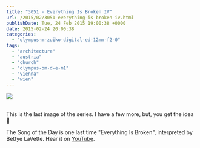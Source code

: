 ```yaml
---
title: "3051 - Everything Is Broken IV"
url: /2015/02/3051-everything-is-broken-iv.html
publishDate: Tue, 24 Feb 2015 19:00:38 +0000
date: 2015-02-24 20:00:38
categories: 
  - "olympus-m-zuiko-digital-ed-12mm-f2-0"
tags: 
  - "architecture"
  - "austria"
  - "church"
  - "olympus-om-d-e-m1"
  - "vienna"
  - "wien"
---
```

<div class="container">
<div class="center"><a target="_blank" href="https://d25zfm9zpd7gm5.cloudfront.net/1200x1200/2015/20150215_125218_lr.jpg"><img src="https://d25zfm9zpd7gm5.cloudfront.net/0600x0600/2015/20150215_125218_lr.jpg" /></a></div>
</div>
<br />

This is the last image of the series. I have a few more, but, you get the idea 🙂

The Song of the Day is one last time "Everything Is Broken", interpreted by Bettye LaVette. Hear it on <a href="https://www.youtube.com/watch?v=DAoRejeFSfU" target="_blank">YouTube</a>.

